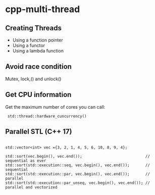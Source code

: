 # cpp-multi-thread



## Creating Threads
- Using a function pointer
- Using a functor
- Using a lambda function

## Avoid race condition

Mutex, lock,() and unlock()


## Get CPU information
Get the maximum number of cores you can call:
```
 std::thread::hardware_cuncurrency()
```


## Parallel STL (C++ 17)
 ```

std::vector<int> vec ={3, 2, 1, 4, 5, 6, 10, 8, 9, 4};

std::sort(vec.begin(), vec.end());                            // sequential as ever
std::sort(std::execution::seq, vec.begin(), vec.end());       // sequential
std::sort(std::execution::par, vec.begin(), vec.end());       // parallel
std::sort(std::execution::par_unseq, vec.begin(), vec.end()); // parallel and vectorized

 ```